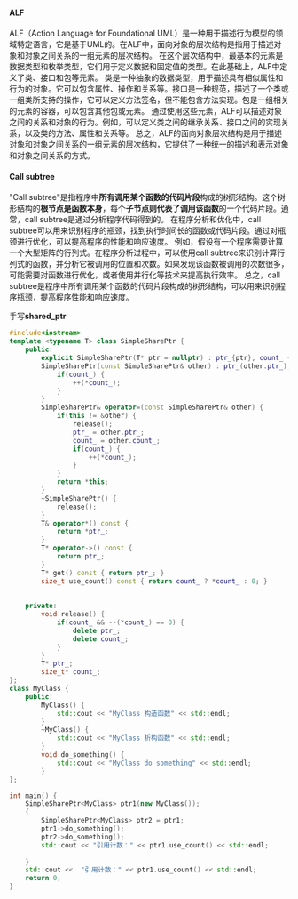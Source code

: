 
#### ALF
ALF（Action Language for Foundational UML）是一种用于描述行为模型的领域特定语言，它是基于UML的。在ALF中，面向对象的层次结构是指用于描述对象和对象之间关系的一组元素的层次结构。
在这个层次结构中，最基本的元素是数据类型和枚举类型，它们用于定义数据和固定值的类型。在此基础上，ALF中定义了类、接口和包等元素。
类是一种抽象的数据类型，用于描述具有相似属性和行为的对象。它可以包含属性、操作和关系等。接口是一种规范，描述了一个类或一组类所支持的操作，它可以定义方法签名，但不能包含方法实现。包是一组相关的元素的容器，可以包含其他包或元素。
通过使用这些元素，ALF可以描述对象之间的关系和对象的行为。例如，可以定义类之间的继承关系、接口之间的实现关系，以及类的方法、属性和关系等。
总之，ALF的面向对象层次结构是用于描述对象和对象之间关系的一组元素的层次结构，它提供了一种统一的描述和表示对象和对象之间关系的方式。

#### Call subtree
"Call subtree"是指程序中**所有调用某个函数的代码片段**构成的树形结构。这个树形结构的**根节点是函数本身**，每个**子节点则代表了调用该函数**的一个代码片段。通常，call subtree是通过分析程序代码得到的。
在程序分析和优化中，call subtree可以用来识别程序的瓶颈，找到执行时间长的函数或代码片段。通过对瓶颈进行优化，可以提高程序的性能和响应速度。
例如，假设有一个程序需要计算一个大型矩阵的行列式。在程序分析过程中，可以使用call subtree来识别计算行列式的函数，并分析它被调用的位置和次数。如果发现该函数被调用的次数很多，可能需要对函数进行优化，或者使用并行化等技术来提高执行效率。
总之，call subtree是程序中所有调用某个函数的代码片段构成的树形结构，可以用来识别程序瓶颈，提高程序性能和响应速度。


手写**shared_ptr**

```c++
#include<iostream>
template <typename T> class SimpleSharePtr {
	public:
		explicit SimpleSharePtr(T* ptr = nullptr) : ptr_{ptr}, count_ {ptr ? new size_t(1) : nullptr} {}
		SimpleSharePtr(const SimpleSharePtr& other) : ptr_(other.ptr_), count_(other.count_) {
			if(count_) {
				++(*count_);
			}
		}
		SimpleSharePtr& operator=(const SimpleSharePtr& other) {
			if(this != &other) {
				release();
				ptr_ = other.ptr_;
				count_ = other.count_;
				if(count_) {
					++(*count_);
				}
			}
			return *this;
		}
		~SimpleSharePtr() {
			release();
		}
		T& operator*() const {
			return *ptr_;
		}
		T* operator->() const {
			return ptr_;
		}
		T* get() const { return ptr_; }
		size_t use_count() const { return count_ ? *count_ : 0; }
		 
	
	private:
		void release() {
			if(count_ && --(*count_) == 0) {
				delete ptr_;
				delete count_; 
			}
		}
		T* ptr_;
		size_t* count_;
};
class MyClass {
	public:
		MyClass() {
			std::cout << "MyClass 构造函数" << std::endl; 
		}
		~MyClass() {
			std::cout << "MyClass 析构函数" << std::endl;
		}
		void do_something() {
			std::cout << "MyClass do something" << std::endl;
		}
};

int main() {
	SimpleSharePtr<MyClass> ptr1(new MyClass());
	{
		SimpleSharePtr<MyClass> ptr2 = ptr1;
		ptr1->do_something();
		ptr2->do_something();
		std::cout << "引用计数：" << ptr1.use_count() << std::endl;
		 
	}
	std::cout <<  "引用计数：" << ptr1.use_count() << std::endl;
	return 0;
}
```